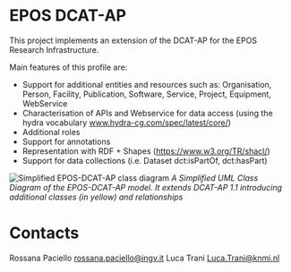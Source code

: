 # EPOS DCAT-AP
This project implements an extension of the DCAT-AP for the EPOS Research Infrastructure.

Main features of this profile are:
* Support for additional entities and resources such as: Organisation, Person, Facility, Publication, Software, Service, Project, Equipment, WebService
* Characterisation of APIs and Webservice for data access (using the hydra vocabulary www.hydra-cg.com/spec/latest/core/) 
* Additional roles 
* Support for annotations
* Representation with RDF + Shapes (https://www.w3.org/TR/shacl/)
* Support for data collections (i.e. Dataset dct:isPartOf, dct:hasPart)

 ![Simplified EPOS-DCAT-AP class diagram](https://raw.githubusercontent.com/epos-eu/EPOS-DCAT-AP/EPOS-DCAT-AP-shapes/EPOS-DCAT-AP-Simplified.png) 
*A Simplified UML Class Diagram of the EPOS-DCAT-AP model. It extends DCAT-AP 1.1 introducing additional classes (in yellow) and relationships*

# Contacts
Rossana Paciello rossana.paciello@ingv.it
Luca Trani Luca.Trani@knmi.nl

 
